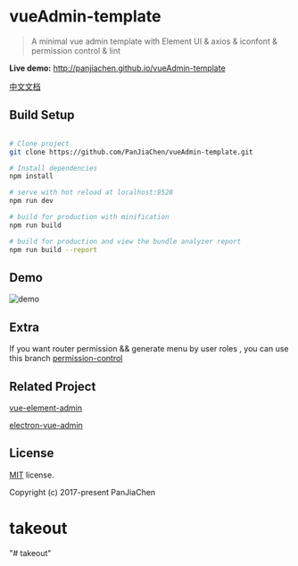 # vueAdmin-template

> A minimal vue admin template with Element UI & axios & iconfont & permission control & lint

**Live demo:** http://panjiachen.github.io/vueAdmin-template

[中文文档](https://github.com/PanJiaChen/vueAdmin-template/blob/master/README-zh.md)

## Build Setup

``` bash

# Clone project
git clone https://github.com/PanJiaChen/vueAdmin-template.git

# Install dependencies
npm install

# serve with hot reload at localhost:9528
npm run dev

# build for production with minification
npm run build

# build for production and view the bundle analyzer report
npm run build --report
```

## Demo
![demo](https://github.com/PanJiaChen/PanJiaChen.github.io/blob/master/images/demo.gif)

## Extra
If you want router permission && generate menu by user roles , you can use this branch [permission-control](https://github.com/PanJiaChen/vueAdmin-template/tree/permission-control)

## Related Project
 [vue-element-admin](https://github.com/PanJiaChen/vue-element-admin)

 [electron-vue-admin](https://github.com/PanJiaChen/electron-vue-admin)


## License
[MIT](https://github.com/PanJiaChen/vueAdmin-template/blob/master/LICENSE) license.

Copyright (c) 2017-present PanJiaChen
# takeout
"# takeout" 
